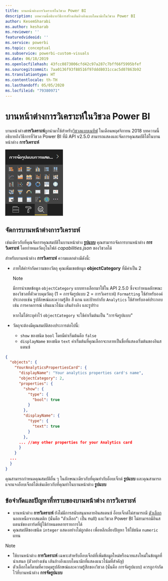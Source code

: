 ```yaml
---
title: บานหน้าต่างการวิเคราะห์ในวิชวล Power BI
description: บทความนี้อธิบายวิธีการสร้างเส้นอ้างอิงแบบไดนามิกในวิชวล Power BI
author: KesemSharabi
ms.author: kesharab
ms.reviewer: ''
featuredvideoid: ''
ms.service: powerbi
ms.topic: conceptual
ms.subservice: powerbi-custom-visuals
ms.date: 06/18/2019
ms.openlocfilehash: 43fcc0873006cfd42c97a287c7bff66f5995bfef
ms.sourcegitcommit: 7aa0136f93f88516f97ddd8031ccac5d07863b92
ms.translationtype: HT
ms.contentlocale: th-TH
ms.lasthandoff: 05/05/2020
ms.locfileid: "79380971"
---
```

# <a name="the-analytics-pane-in-power-bi-visuals"></a>บานหน้าต่างการวิเคราะห์ในวิชวล Power BI

บานหน้าต่าง**การวิเคราะห์**ถูกนำมาใช้สำหรับ[วิชวลแบบเนทีฟ](https://docs.microsoft.com/power-bi/desktop-analytics-pane) ในเดือนพฤศจิกายน 2018
บทความนี้อธิบายถึงวิธีการที่วิชวล Power BI ที่มี API v2.5.0 สามารถแสดงและจัดการคุณสมบัติได้ในบานหน้าต่าง **การวิเคราะห์**

![บานหน้าต่างการวิเคราะห์](media/analytics-pane/visualization-pane-analytics-tab.png)

## <a name="manage-the-analytics-pane"></a>จัดการบานหน้าต่างการวิเคราะห์

เช่นเดียวกับที่คุณจัดการคุณสมบัติในบานหน้าต่าง [**รูปแบบ**](https://docs.microsoft.com/power-bi/developer/visuals/custom-visual-develop-tutorial-format-options) คุณสามารถจัดการบานหน้าต่าง **การวิเคราะห์** โดยกำหนดวัตถุในไฟล์ *capabilities.json* ของวิชวลได้

สำหรับบานหน้าต่าง **การวิเคราะห์** ความแตกต่างมีดังนี้:

* ภายใต้คำจำกัดความของวัตถุ คุณเพิ่มเขตข้อมูล **objectCategory** ที่มีค่าเป็น 2

    > [!NOTE]
    > มีการนำเขตข้อมูล `objectCategory` แบบทางเลือกมาใช้ใน API 2.5.0 ซึ่งจะกำหนดลักษณะของวิชวลที่ตัวควบคุมวัตถุ (1 = การจัดรูปแบบ 2 = การวิเคราะห์) `Formatting` ใช้สำหรับองค์ประกอบเช่น รูปลักษณ์และความรู้สึก สี แกน และป้ายกำกับ `Analytics` ใช้สำหรับองค์ประกอบเช่น การคาดการณ์ เส้นแนวโน้ม เส้นอ้างอิง และรูปร่าง
    >
    > หากไม่ได้ระบุค่าไว้ `objectCategory` จะใช้ค่าเริ่มต้นเป็น "การจัดรูปแบบ"

* วัตถุจะต้องมีคุณสมบัติสองประการต่อไปนี้:
    * `show` ของชนิด `bool` โดยมีค่าเริ่มต้นคือ `false`
    * `displayName` ของชนิด `text` ค่าเริ่มต้นที่คุณเลือกจะกลายเป็นชื่อที่แสดงเริ่มต้นของอินสแตนซ์

```json
{
  "objects": {
    "YourAnalyticsPropertiesCard": {
      "displayName": "Your analytics properties card's name",
      "objectCategory": 2,
      "properties": {
        "show": {
          "type": {
            "bool": true
          }
        },
        "displayName": {
          "type": {
            "text": true
          }
        },
      ... //any other properties for your Analytics card
      }
    }
  ...
  }
}
```

คุณสามารถกำหนดคุณสมบัติอื่น ๆ ในลักษณะเดียวกับที่คุณทำกับอ็อบเจ็กต์ **รูปแบบ** และคุณสามารถแจกแจงอ็อบเจ็กต์ได้เช่นเดียวกับที่คุณทำในบานหน้าต่าง **รูปแบบ**

## <a name="known-limitations-and-issues-of-the-analytics-pane"></a>ข้อจำกัดและปัญหาที่ทราบของบานหน้าต่าง การวิเคราะห์

* บานหน้าต่าง **การวิเคราะห์** ยังไม่มีการสนับสนุนหลายอินสแตนซ์ อ็อบเจ็กต์ไม่สามารถมี [ตัวเลือก](https://microsoft.github.io/PowerBI-visuals/docs/concepts/objects-and-properties/#selector) นอกเหนือจากสแตติก (นั่นคือ "ตัวเลือก": เป็น null) และวิชวล Power BI ไม่สามารถมีอินสแตนซ์ของการ์ดที่ผู้ใช้กำหนดหลายรายการได้
* คุณสมบัติของชนิด `integer` แสดงอย่างไม่ถูกต้อง เพื่อหลีกเลี่ยงปัญหา ให้ใช้ชนิด `numeric` แทน

> [!NOTE]
> * ใช้บานหน้าต่าง **การวิเคราะห์** เฉพาะสำหรับอ็อบเจ็กต์ที่เพิ่มข้อมูลใหม่หรือฉายแสงใหม่ในข้อมูลที่นำเสนอ (ตัวอย่างเช่น เส้นอ้างอิงแบบไดนามิกที่แสดงแนวโน้มที่สำคัญ)
> * ตัวเลือกใดก็ตามที่ควบคุมรูปลักษณ์และความรู้สึกของวิชวล (นั่นคือ การจัดรูปแบบ) ควรถูกจำกัดไว้ที่บานหน้าต่าง **การจัดรูปแบบ**
